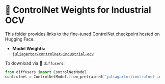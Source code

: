 # 🧠 ControlNet Weights for Industrial OCV

This folder provides links to the fine-tuned ControlNet checkpoint hosted on Hugging Face.

- **Model Weights:**  
  [`juliagartor/controlnet-industrial-ocv`](https://huggingface.co/juliagartor/controlnet-industrial-ocv)

To download via 🤗 `diffusers`:
```python
from diffusers import ControlNetModel
controlnet = ControlNetModel.from_pretrained("juliagartor/controlnet-industrial-ocv", torch_dtype=torch.float16)
